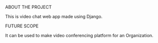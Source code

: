 ABOUT THE PROJECT

This is video chat web app made using Django.

FUTURE SCOPE

It can be used to make video conferencing platform for an Organization. 
